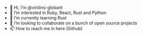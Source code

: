 - 👋 Hi, I’m @vinilins-globant
- 👀 I’m interested in Ruby, React, Rust and Python
- 🌱 I’m currently learning Rust
- 💞️ I’m looking to collaborate on a bunch of open source projects
- 📫 How to reach me in here (Github)

<!---
vinilins-globant/vinilins-globant is a ✨ special ✨ repository because its `README.md` (this file) appears on your GitHub profile.
You can click the Preview link to take a look at your changes.
--->

